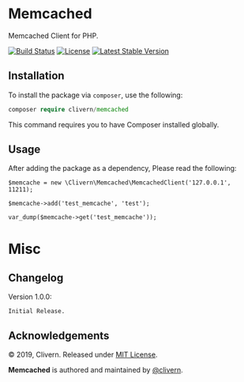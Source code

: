 Memcached
=========

Memcached Client for PHP.

[![Build Status](https://travis-ci.org/Clivern/Memcached.svg?branch=master)](https://travis-ci.org/Clivern/Memcached)
[![License](https://poser.pugx.org/clivern/memcached/license.svg)](https://packagist.org/packages/clivern/memcached)
[![Latest Stable Version](https://poser.pugx.org/clivern/memcached/v/stable.svg)](https://packagist.org/packages/clivern/memcached)

Installation
------------

To install the package via `composer`, use the following:

```php
composer require clivern/memcached
```

This command requires you to have Composer installed globally.


Usage
-----

After adding the package as a dependency, Please read the following:

```
$memcache = new \Clivern\Memcached\MemcachedClient('127.0.0.1', 11211);

$memcache->add('test_memcache', 'test');

var_dump($memcache->get('test_memcache'));
```

Misc
====

Changelog
---------
Version 1.0.0:
```
Initial Release.
```

Acknowledgements
----------------

© 2019, Clivern. Released under [MIT License](https://opensource.org/licenses/mit-license.php).

**Memcached** is authored and maintained by [@clivern](http://github.com/clivern).
